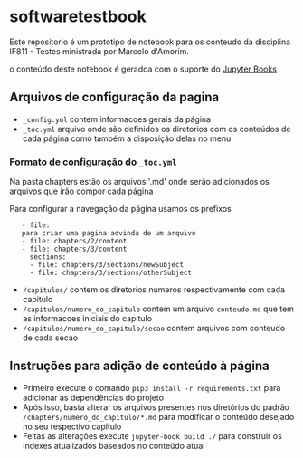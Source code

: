 # softwaretestbook

Este repositorio é um prototipo de notebook para os conteudo da disciplina IF811 - Testes ministrada por Marcelo d'Amorim.

o conteúdo deste notebook é geradoa com o suporte do [Jupyter Books](https://jupyterbook.org)

## Arquivos de configuração da pagina
- `_config.yml` contem informacoes gerais da página 
- `_toc.yml` arquivo onde são definidos os diretorios com os conteúdos de cada página como também a disposição delas no menu

### Formato de configuração do `_toc.yml` 

Na pasta chapters estão os arquivos '.md' onde serão adicionados os arquivos que irão compor cada página

Para configurar a navegação da página usamos os prefixos
```
   - file: 
   para criar uma pagina advinda de um arquivo
   - file: chapters/2/content
   - file: chapters/3/content
     sections: 
     - file: chapters/3/sections/newSubject
     - file: chapters/3/sections/otherSubject
```
- `/capitulos/` contem os diretorios numeros respectivamente com cada capitulo
- `/capitulos/numero_do_capitulo` contem um arquivo `conteudo.md` que tem as informacoes iniciais do capitulo
- `/capitulos/numero_do_capitulo/secao` contem arquivos com conteudo de cada secao

## Instruções para adição de conteúdo à página

- Primeiro execute o comando `pip3 install -r requirements.txt` para adicionar as dependências do projeto
- Após isso, basta alterar os arquivos presentes nos diretórios do padrão `/chapters/numero_do_capitulo/*.md` para modificar o conteúdo desejado no seu respectivo capítulo
- Feitas as alterações execute `jupyter-book build ./` para construir os indexes atualizados baseados no conteúdo atual
 